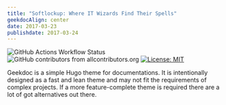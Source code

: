 ```yaml
---
title: "Softlockup: Where IT Wizards Find Their Spells"
geekdocAlign: center
date: 2017-03-23
publishdate: 2017-03-24
---
```


<!-- markdownlint-capture -->
<!-- markdownlint-disable MD033 -->

<span class="badge-placeholder">![GitHub Actions Workflow Status](https://img.shields.io/github/actions/workflow/status/softlockup-web/web/hugo.yaml)</span>
<span class="badge-placeholder">![GitHub contributors from allcontributors.org](https://img.shields.io/github/all-contributors/softlockup-web/web)</span>
<span class="badge-placeholder">[![License: MIT](https://img.shields.io/github/license/softlockup-web/web)](https://github.com/softlockup-web/web/blob/main/LICENSE)</span>

<!-- markdownlint-restore -->

Geekdoc is a simple Hugo theme for documentations. It is intentionally designed as a fast and lean theme and may not fit the requirements of complex projects. If a more feature-complete theme is required there are a lot of got alternatives out there.



